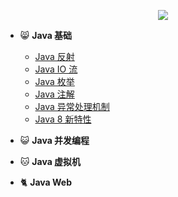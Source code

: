 <p align="center"><img src="https://image-ref.oss-cn-shanghai.aliyuncs.com/static/%E5%AD%A6%E4%B9%A0_%E5%8D%9A%E5%AE%A2%E5%BA%95%E9%83%A8%E4%BD%BF%E7%94%A8.png"></p>

- :smile_cat: **Java 基础** 
    - [Java 反射]()
    - [Java IO 流]()
    - [Java 枚举]()
    - [Java 注解]()
    - [Java 异常处理机制]()
    - [Java 8 新特性]()



- :smiley_cat: **Java 并发编程**



-  :cat: **Java 虚拟机**



- :cat2: **Java Web**

